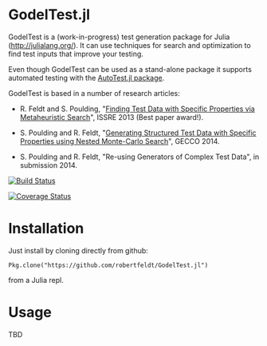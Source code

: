 GodelTest.jl
==============

GodelTest is a (work-in-progress) test generation package for Julia (http://julialang.org/). It can use techniques for search and optimization to find test inputs that improve your testing.

Even though GodelTest can be used as a stand-alone package it supports automated testing with the [AutoTest.jl package](http://www.github.com/robertfeldt/AutoTest.jl).

GodelTest is based in a number of research articles:

* R. Feldt and S. Poulding, "[Finding Test Data with Specific Properties via Metaheuristic Search](http://www.robertfeldt.net/publications/feldt_2013_godeltest.html)", ISSRE 2013 (Best paper award!).

* S. Poulding and R. Feldt, "[Generating Structured Test Data with Specific Properties using Nested Monte-Carlo Search](http://www.robertfeldt.net/publications/poulding_2014_godeltest_with_nmcs.html)", GECCO 2014.

* S. Poulding and R. Feldt, "Re-using Generators of Complex Test Data", in submission 2014.

[![Build Status](https://travis-ci.org/robertfeldt/GodelTest.jl.svg?branch=master)](https://travis-ci.org/robertfeldt/GodelTest.jl)

[![Coverage Status](https://coveralls.io/repos/robertfeldt/Godeltest.jl/badge.png?branch=master)](https://coveralls.io/r/robertfeldt/Godeltest.jl?branch=master)


# Installation

Just install by cloning directly from github:

    Pkg.clone("https://github.com/robertfeldt/GodelTest.jl")

from a Julia repl.

# Usage

TBD

